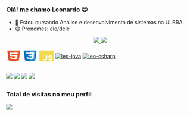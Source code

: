 ### Olá! me chamo Leonardo 😊

- 🌱 Estou cursando Análise e desenvolvimento de sistemas na ULBRA.
- 😄 Pronomes: ele/dele

<div align="center">
  <a href="https://github.com/Leozin777">
<img height="150em" src="https://github-readme-stats.vercel.app/api?username=Leozin777&show_icons=true&theme=dark&include_all_commits=true&count_private=true"/>
<img height="150em" src="https://github-readme-stats.vercel.app/api/top-langs/?username=Leozin777&layout=compact&langs_count=7&theme=dark"/>
</div>

<div style="display: inline_block"><br>
  <a href="#" target="_blank"><img align="center" alt="leo-HTML" height="30" width="40" src="https://raw.githubusercontent.com/devicons/devicon/master/icons/html5/html5-original.svg">
  <a href="#" target="_blank"><img align="center" alt="leo-CSS" height="30" width="40" src="https://raw.githubusercontent.com/devicons/devicon/master/icons/css3/css3-original.svg">
  <a href="#" target="_blank"><img align="center" alt="leo-Js" height="30" width="40"    src="https://raw.githubusercontent.com/devicons/devicon/master/icons/javascript/javascript-plain.svg">
    <a href="#" target="_blank"><img align="center" alt="leo-java" height="40" widht="20"src="https://cdn.jsdelivr.net/gh/devicons/devicon/icons/java/java-original.svg">
       <a href="#" target="_blank"><img align="center" alt="leo-csharp" height="40" widht="20"src="https://cdn.jsdelivr.net/gh/devicons/devicon/icons/csharp/csharp-original.svg">
</div>
  
  ##
  
<div>
  <a href="https://www.instagram.com/leoboyz2001/" target="_blank"><img src="https://img.shields.io/badge/Instagram-E4405F?style=for-the-badge&logo=instagram&logoColor=white" target="_blank"></a>
  <a href="https://www.linkedin.com/in/leonardo-cardoso-da-silveira-901a111b4/" target="_blank"><img src="https://img.shields.io/badge/LinkedIn-0077B5?style=for-the-badge&logo=linkedin&logoColor=white" target="_blank"></a>
  <a href="https://twitter.com/LeoBoyz2001" target="_blank"><img src="https://img.shields.io/badge/Twitter-1DA1F2?style=for-the-badge&logo=twitter&logoColor=white" target="_blank"></a>
  <a href ="mailto:leo.cardoso@rede.ulbra.br"><img src="https://img.shields.io/badge/-Gmail-%23333?style=for-the-badge&logo=gmail&logoColor=white" target="_blank"></a>
</div>
      
  ##
  
    
  ### Total de visitas no meu perfil
<div text-align = "center">
  <img alingn="center" src="https://profile-counter.glitch.me/EdoardoRocha/count.svg"/>
</div>
  

